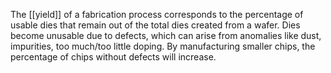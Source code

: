 The [[yield]] of a fabrication process corresponds to the percentage of usable dies that remain out of the total dies created from a wafer. Dies become unusable due to defects, which can arise from anomalies like dust, impurities, too much/too little doping. By manufacturing smaller chips, the percentage of chips without defects will increase.